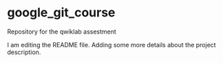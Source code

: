 # google_git_course
Repository for the qwiklab assestment

I am editing the README file. Adding some more details about the project description.
